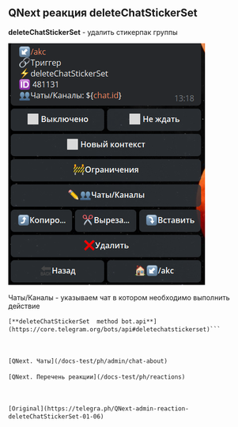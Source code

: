 ## QNext реакция deleteChatStickerSet

**deleteChatStickerSet** - удалить стикерпак группы

![](./1.png)

Чаты/Каналы - указываем чат в котором необходимо выполнить действие


```
[**deleteChatStickerSet  method bot.api**](https://core.telegram.org/bots/api#deletechatstickerset)```



[QNext. Чаты](/docs-test/ph/admin/chat-about)

[QNext. Перечень реакции](/docs-test/ph/reactions)


  
[Original](https://telegra.ph/QNext-admin-reaction-deleteChatStickerSet-01-06)